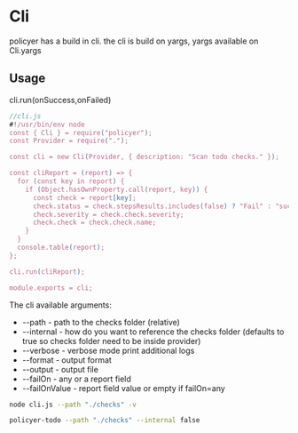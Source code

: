 # Cli

policyer has a build in cli.
the cli is build on yargs, yargs available on Cli.yargs

## Usage 

cli.run(onSuccess,onFailed)

```js
//cli.js
#!/usr/bin/env node
const { Cli } = require("policyer");
const Provider = require(".");

const cli = new Cli(Provider, { description: "Scan todo checks." });

const cliReport = (report) => {
  for (const key in report) {
    if (Object.hasOwnProperty.call(report, key)) {
      const check = report[key];
      check.status = check.stepsResults.includes(false) ? "Fail" : "success";
      check.severity = check.check.severity;
      check.check = check.check.name;
    }
  }
  console.table(report);
};

cli.run(cliReport);

module.exports = cli;

```

The cli available arguments:

- --path - path to the checks folder (relative)
- --internal - how do you want to reference the checks folder (defaults to true so checks folder need to be inside provider)
- --verbose - verbose mode print additional logs
- --format - output format
- --output - output file
- --failOn - any or a report field
- --failOnValue - report field value or empty if failOn=any

```sh
node cli.js --path "./checks" -v
```

```sh
policyer-todo --path "./checks" --internal false
```